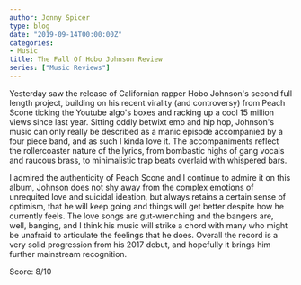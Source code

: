 ```yaml
---
author: Jonny Spicer
type: blog
date: "2019-09-14T00:00:00Z"
categories:
- Music
title: The Fall Of Hobo Johnson Review
series: ["Music Reviews"]
---
```

Yesterday saw the release of Californian rapper Hobo Johnson's second full length project, building on his recent virality (and controversy) from Peach Scone ticking the Youtube algo's boxes and racking up a cool
15 million views since last year. Sitting oddly betwixt emo and hip hop, Johnson's music can only really be described as a manic episode accompanied by a four piece band, and as such I kinda love it. The
accompaniments reflect the rollercoaster nature of the lyrics, from bombastic highs of gang vocals and raucous brass, to minimalistic trap beats overlaid with whispered bars.

I admired the authenticity of Peach Scone and I continue to admire it on this album, Johnson does not shy away from the complex emotions of unrequited love and suicidal ideation, but always retains a certain sense
of optimism, that he will keep going and things will get better despite how he currently feels. The love songs are gut-wrenching and the bangers are, well, banging, and I think his music will strike a chord with
many who might be unafraid to articulate the feelings that he does. Overall the record is a very solid progression from his 2017 debut, and hopefully it brings him further mainstream recognition.

Score: 8/10

